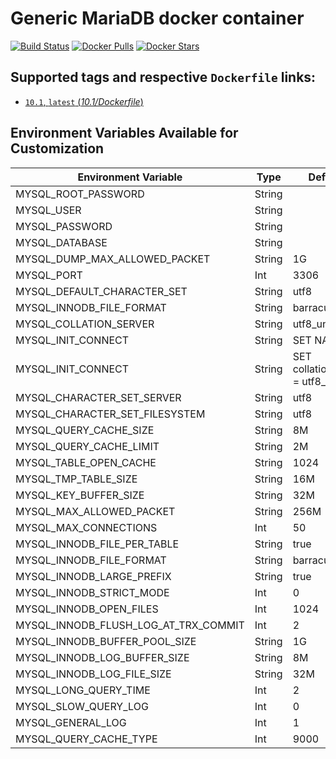 # Generic MariaDB docker container

[![Build Status](https://travis-ci.org/wodby/mariadb.svg?branch=master)](https://travis-ci.org/wodby/mariadb)
[![Docker Pulls](https://img.shields.io/docker/pulls/wodby/mariadb.svg)](https://hub.docker.com/r/wodby/mariadb)
[![Docker Stars](https://img.shields.io/docker/stars/wodby/mariadb.svg)](https://hub.docker.com/r/wodby/mariadb)

## Supported tags and respective `Dockerfile` links:

- [`10.1`, `latest` (*10.1/Dockerfile*)](https://github.com/wodby/mariadb/tree/master/10.1/Dockerfile)

## Environment Variables Available for Customization

| Environment Variable | Type | Default Value | Description |
| -------------------- | -----| ------------- | ----------- |
| MYSQL_ROOT_PASSWORD                   | String |                                            | REQUIRED |
| MYSQL_USER                            | String |                                            | |
| MYSQL_PASSWORD                        | String |                                            | |
| MYSQL_DATABASE                        | String |                                            | |
| MYSQL_DUMP_MAX_ALLOWED_PACKET         | String | 1G                                         | |
| MYSQL_PORT                            | Int    | 3306                                       | |
| MYSQL_DEFAULT_CHARACTER_SET           | String | utf8                                       | | 
| MYSQL_INNODB_FILE_FORMAT              | String | barracuda                                  | |
| MYSQL_COLLATION_SERVER                | String | utf8_unicode_ci                            | |
| MYSQL_INIT_CONNECT                    | String | SET NAMES utf8                             | |
| MYSQL_INIT_CONNECT                    | String | SET collation_connection = utf8_general_ci | |
| MYSQL_CHARACTER_SET_SERVER            | String | utf8                                       | |
| MYSQL_CHARACTER_SET_FILESYSTEM        | String | utf8                                       | |
| MYSQL_QUERY_CACHE_SIZE                | String | 8M                                         | |
| MYSQL_QUERY_CACHE_LIMIT               | String | 2M                                         | |
| MYSQL_TABLE_OPEN_CACHE                | String | 1024                                       | |
| MYSQL_TMP_TABLE_SIZE                  | String | 16M                                        | |
| MYSQL_KEY_BUFFER_SIZE                 | String | 32M                                        | |
| MYSQL_MAX_ALLOWED_PACKET              | String | 256M                                       | |
| MYSQL_MAX_CONNECTIONS                 | Int    | 50                                         | |
| MYSQL_INNODB_FILE_PER_TABLE           | String | true                                       | |
| MYSQL_INNODB_FILE_FORMAT              | String | barracuda                                  | |
| MYSQL_INNODB_LARGE_PREFIX             | String | true                                       | |
| MYSQL_INNODB_STRICT_MODE              | Int    | 0                                          | |
| MYSQL_INNODB_OPEN_FILES               | Int    | 1024                                       | |
| MYSQL_INNODB_FLUSH_LOG_AT_TRX_COMMIT  | Int    | 2                                          | |
| MYSQL_INNODB_BUFFER_POOL_SIZE         | String | 1G                                         | |
| MYSQL_INNODB_LOG_BUFFER_SIZE          | String | 8M                                         | |
| MYSQL_INNODB_LOG_FILE_SIZE            | String | 32M                                        | |
| MYSQL_LONG_QUERY_TIME                 | Int    | 2                                          | |
| MYSQL_SLOW_QUERY_LOG                  | Int    | 0                                          | |
| MYSQL_GENERAL_LOG                     | Int    | 1                                          | |
| MYSQL_QUERY_CACHE_TYPE                | Int    | 9000                                       | |
